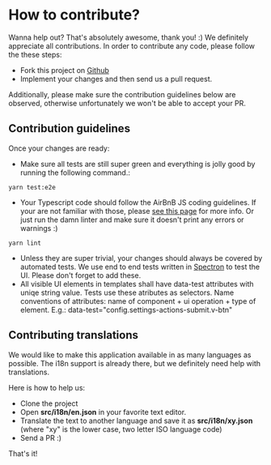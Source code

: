 # How to contribute?

Wanna help out? That's absolutely awesome, thank you! :) We definitely appreciate all contributions. 
In order to contribute any code, please follow the these steps: 

- Fork this project on [Github](https://github.com/etcdmanager)
- Implement your changes and then send us a pull request.

Additionally, please make sure the contribution guidelines below are observed, otherwise unfortunately we won't be able to accept your PR.

## Contribution guidelines

Once your changes are ready:

- Make sure all tests are still super green and everything is jolly good by running the following command.:

```
yarn test:e2e
```

- Your Typescript code should follow the AirBnB JS coding guidelines. If your are not familiar with those, please [see this page](https://github.com/airbnb/javascript) for more info. Or just run the damn linter and make sure it doesn't print any errors or warnings :)

```
yarn lint
```

- Unless they are super trivial, your changes should always be covered by automated tests. We use end to end tests written in [Spectron](https://electronjs.org/spectron) to test the UI. Please don't forget to add these.
- All visible UI elements in templates shall have data-test attributes with uniqe string value. Tests use these atributes as selectors. Name conventions of attributes: name of component + ui operation + type of element. E.g.: data-test="config.settings-actions-submit.v-btn"

## Contributing translations

We would like to make this application available in as many languages as possible. The i18n support is already there, but we definitely need help with translations.

Here is how to help us:

- Clone the project 
- Open **src/i18n/en.json** in your favorite text editor. 
- Translate the text to another language and save it as **src/i18n/xy.json** (where "xy" is the lower case, two letter ISO language code)
- Send a PR :)

That's it!

